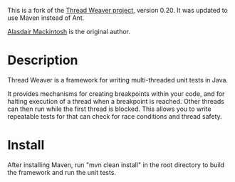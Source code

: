 This is a fork of the [Thread Weaver project](https://code.google.com/p/thread-weaver),
version 0.20. It was updated to use Maven instead of Ant.

[Alasdair Mackintosh](https://code.google.com/u/alasdair.mackintosh/) is the original author.

# Description

Thread Weaver is a framework for writing multi-threaded unit tests in Java.

It provides mechanisms for creating breakpoints within your code, and for halting execution of a thread when a breakpoint is reached. Other threads can then run while the first thread is blocked. This allows you to write repeatable tests for that can check for race conditions and thread safety.

# Install

After installing Maven, run "mvn clean install" in the root directory
to build the framework and run the unit tests.

